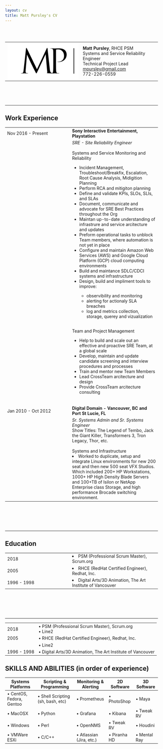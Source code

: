 ```yaml
---
layout: cv
title: Matt Pursley's CV
---
```

<br><br>
<center><div id="contact_table">
  <table width="800">
  <tr>
    <td align="right">
      <img src="assets/matt pursley resume logo v2 cropped.png" width="300">
    </td>
    <td align="left">
      <b>Matt Pursley</b>, RHCE PSM<br>
      Systems and Service Reliability Engineer<br>
      Technical Project Lead<br>
      <div id="webaddress">
        <i class="fi-mail"></i> 
        <a href="mailto:mpursley@gmail.com">mpursley@gmail.com</a><br>
      </div>
      <div id="webaddress">
        <i class="fi-telephone"></i> 772-226-0559 
      </div> 
    </td>
  </tr>
</table></div>
</center>
<br><br><br>
<hr>

## Work Experience

<table>
  <tr>
    <td width="200">
      Nov 2016 - Present
    </td>
    <td>
      <b>Sony Interactive Entertainment, Playstation</b>
    </td>
  </tr>
  <tr>
    <td>
    </td>
    <td>
      <i>SRE - Site Reliability Engineer</i>
      <br><br>
      Systems and Service Monitoring and Reliability
        <ul><li>Incident Management, Troubleshoot/Breakfix, Escalation, Root Cause Analysis, Midigition Planning</li>
        <li>Perform RCA and mitigiton planning</li>
        <li>Define and validate KPIs, SLOs, SLIs, and SLAs</li>
        <li>Document, communicate and advocate for SRE Best Practices throughout the Org</li>
        <li>Maintan up-to-date understanding of infrastrure and service arcitecture and updates</li>
        <li>Preform operational tasks to unblock Team members, where automation is not yet in place</li>
        <li>Configure and maintain Amazon Web Services (AWS) and Google Cloud Platform (GCP) cloud computing environments</li>
        <li>Build and maintance SDLC/CDCI systems and infrastructure</li>
        <li>Design, build and impliment tools to improve:</li>
          <ul><li>observibility and monitoring</li>
            <li>alerting for actionaly SLA breaches</li>
            <li>log and metrics collection, storage, querey and vizualization</li>
          </ul>
        </ul>
      <br>
      Team and Project Management 
        <ul><li>Help to build and scale out an effective and proactive SRE Team, at a global scale</li>
        <li>Develop, maintain and update candidate screening and interview procedures and processes</li>
        <li>Train and mentor new Team Members</li>
        <li>Lead CrossTeam arcitecture and design</li>
        <li>Provide CrossTeam arcitecture consulting </li>
        </ul>
      <br>
    </td>
  </tr>
  <tr>
    <td>
      Jan 2010 - Oct 2012
    </td>
    <td>
      <b>Digital Domain - Vancouver, BC and Port St Lucie, FL</b>
    </td>
  </tr>
  <tr>
    <td>
    </td>
    <td>
      <i>Sr. Systems Admin and Sr. Systems Engineer</i><br>
      Show Titles: The Legend of Tembo, Jack the Giant Killer, Transformers 3, Tron Legacy, Thor, etc.
      <br><br>
      Systems and Infrastructure
      <li> Worked to duplicate, setup and integrate Linux environments for new 200 seat and then new 500 seat VFX Studios.     
           Which included 200+ HP Workstations, 1000+ HP High Density Blade Servers and 100+TB of Isilon or NetApp Enterprise
           class Storage, and high performance Brocade switching environment.</li>
    </td>
  </tr>
</table>
   
<br><br><br><br>
<hr>

## Education
<table width="800">
  <tr>
    <td width="200">
      2018
    </td>
    <td>
      <li>PSM (Professional Scrum Master), Scrum.org</li>
    </td>
  </tr>
  <tr>
    <td>
      2005
    </td>
    <td>
      <li>RHCE (RedHat Certified Engineer), Redhat, Inc.</li>
    </td>
  </tr>
  <tr>
    <td>
      1996 - 1998
    </td>
    <td>
      <li>Digital Arts/3D Animation, The Art Institute of Vancouver</li>
    </td>
  </tr>
</table>

<br><br><br><br>
<hr>

|          	|                                                                        	|
|:---------------------------------------------	|------------------------------------------------------------------------	|
|2018  |  • PSM (Professional Scrum Master), Scrum.org<br> • Line2 |
|2005	             |  • RHCE (RedHat Certified Engineer), Redhat, Inc. |
|&nbsp;	             |  • Line2 |
|1996 - 1998|  • Digital Arts/3D Animation, The Art Institute of Vancouver |

## SKILLS AND ABILITIES (in order of experience)

Systems Platforms        | Scripting & Programming          | Monitoring & Alerting   | 2D Software  | 3D Software
-------------------------|----------------------------------|-------------------------|--------------|-----------------
• CentOS, Fedora, Gentoo | • Shell Scripting (sh, bash, etc)| • Prometheus            | • PhotoShop  | • Maya
• MacOSX                 | • Python                         | • Grafana               | • Kibana     | • Tweak RV
• Windows                | • Perl                           | • OpenNMS               | • Tweak RV   | • Houdini
• VMWare ESXi            | • C/C++                          | • Atlassian (Jira, etc.)| • Piranha HD | • Mental Ray

